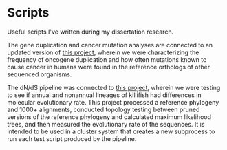 # Scripts
Useful scripts I've written during my dissertation research.

The gene duplication and cancer mutation analyses are connected to an updated version of [this project](https://www.biorxiv.org/content/10.1101/2021.08.09.455723v2), wherein we were characterizing the frequency of oncogene duplication and how often mutations known to cause cancer in humans were found in the reference orthologs of other sequenced organisms.

The dN/dS pipeline was connected to [this project](https://www.biorxiv.org/content/10.1101/767913v1), wherein we were testing to see if annual and nonannual lineages of killifish had differences in molecular evolutionary rate. This project processed a reference phylogeny and 1000+ alignments, conducted topology testing between pruned versions of the reference phylogeny and calculated maximum likelihood trees, and then measured the evolutionary rate of the sequences. It is intended to be used in a cluster system that creates a new subprocess to run each test script produced by the pipeline.
